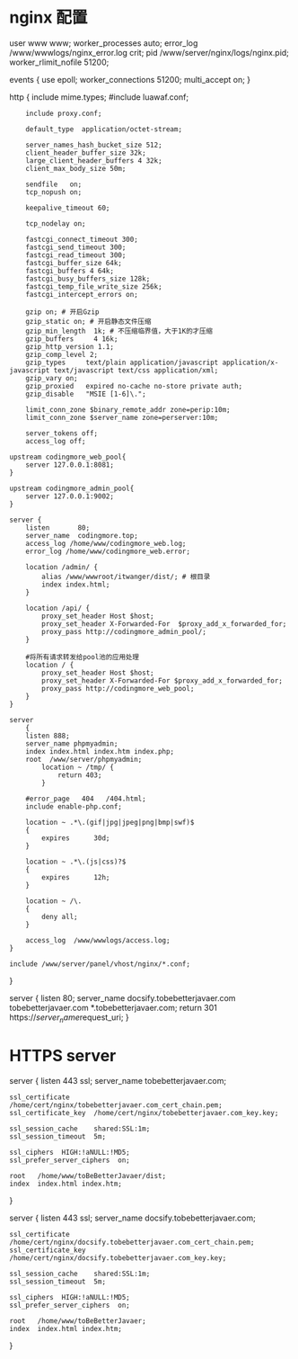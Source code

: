 # nginx 配置

user  www www;
worker_processes auto;
error_log  /www/wwwlogs/nginx_error.log  crit;
pid        /www/server/nginx/logs/nginx.pid;
worker_rlimit_nofile 51200;

events
    {
        use epoll;
        worker_connections 51200;
        multi_accept on;
    }

http
    {
        include       mime.types;
        #include luawaf.conf;

        include proxy.conf;

        default_type  application/octet-stream;

        server_names_hash_bucket_size 512;
        client_header_buffer_size 32k;
        large_client_header_buffers 4 32k;
        client_max_body_size 50m;

        sendfile   on;
        tcp_nopush on;

        keepalive_timeout 60;

        tcp_nodelay on;

        fastcgi_connect_timeout 300;
        fastcgi_send_timeout 300;
        fastcgi_read_timeout 300;
        fastcgi_buffer_size 64k;
        fastcgi_buffers 4 64k;
        fastcgi_busy_buffers_size 128k;
        fastcgi_temp_file_write_size 256k;
        fastcgi_intercept_errors on;

        gzip on; # 开启Gzip
        gzip_static on; # 开启静态文件压缩
        gzip_min_length  1k; # 不压缩临界值，大于1K的才压缩
        gzip_buffers     4 16k;
        gzip_http_version 1.1;
        gzip_comp_level 2;
        gzip_types     text/plain application/javascript application/x-javascript text/javascript text/css application/xml;
        gzip_vary on;
        gzip_proxied   expired no-cache no-store private auth;
        gzip_disable   "MSIE [1-6]\.";

        limit_conn_zone $binary_remote_addr zone=perip:10m;
        limit_conn_zone $server_name zone=perserver:10m;

        server_tokens off;
        access_log off;
        
    upstream codingmore_web_pool{
        server 127.0.0.1:8081;
    }

    upstream codingmore_admin_pool{
        server 127.0.0.1:9002;
    }

    server {
        listen       80;
        server_name  codingmore.top;
        access_log /home/www/codingmore_web.log;
        error_log /home/www/codingmore_web.error;

        location /admin/ {
            alias /www/wwwroot/itwanger/dist/; # 根目录
            index index.html;
        }

        location /api/ {
            proxy_set_header Host $host;
            proxy_set_header X-Forwarded-For  $proxy_add_x_forwarded_for;
            proxy_pass http://codingmore_admin_pool/;
        }
        
        #将所有请求转发给pool池的应用处理
        location / {
            proxy_set_header Host $host;
            proxy_set_header X-Forwarded-For $proxy_add_x_forwarded_for;
            proxy_pass http://codingmore_web_pool;
        }
    }

    server
        {
        listen 888;
        server_name phpmyadmin;
        index index.html index.htm index.php;
        root  /www/server/phpmyadmin;
            location ~ /tmp/ {
                return 403;
            }

        #error_page   404   /404.html;
        include enable-php.conf;

        location ~ .*\.(gif|jpg|jpeg|png|bmp|swf)$
        {
            expires      30d;
        }

        location ~ .*\.(js|css)?$
        {
            expires      12h;
        }

        location ~ /\.
        {
            deny all;
        }

        access_log  /www/wwwlogs/access.log;
    }

    include /www/server/panel/vhost/nginx/*.conf;
}

server {
    listen       80;
    server_name  docsify.tobebetterjavaer.com tobebetterjavaer.com *.tobebetterjavaer.com;
    return 301 https://$server_name$request_uri;
}

# HTTPS server

server {
    listen       443 ssl;
    server_name  tobebetterjavaer.com;

    ssl_certificate      /home/cert/nginx/tobebetterjavaer.com_cert_chain.pem;
    ssl_certificate_key  /home/cert/nginx/tobebetterjavaer.com_key.key;

    ssl_session_cache    shared:SSL:1m;
    ssl_session_timeout  5m;

    ssl_ciphers  HIGH:!aNULL:!MD5;
    ssl_prefer_server_ciphers  on;
    
    root   /home/www/toBeBetterJavaer/dist;
    index  index.html index.htm;
}

server {
    listen       443 ssl;
    server_name  docsify.tobebetterjavaer.com;

    ssl_certificate      /home/cert/nginx/docsify.tobebetterjavaer.com_cert_chain.pem;
    ssl_certificate_key  /home/cert/nginx/docsify.tobebetterjavaer.com_key.key;

    ssl_session_cache    shared:SSL:1m;
    ssl_session_timeout  5m;

    ssl_ciphers  HIGH:!aNULL:!MD5;
    ssl_prefer_server_ciphers  on;
    
    root   /home/www/toBeBetterJavaer;
    index  index.html index.htm;
}